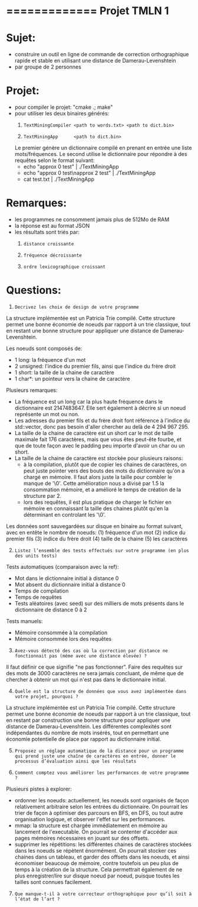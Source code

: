 =============
Projet TMLN 1
=============

Sujet:
======
 * construire un outil en ligne de commande de correction orthographique rapide et stable en utilisant une distance de Damerau-Levenshtein
 * par groupe de 2 personnes

Projet:
=======
 * pour compiler le projet: "cmake .; make"
 * pour utiliser les deux binaires générés:
   1.     TextMiningCompiler <path to words.txt> <path to dict.bin>
   2.     TextMiningApp      <path to dict.bin>
   Le premier génère un dictionnaire compilé en prenant en entrée une liste mots/fréquences. Le second utilise le dictionnaire pour répondre à des requêtes selon le format suivant:
     * echo "approx 0 test" | ./TextMiningApp <path to dict.bin>
     * echo "approx 0 test\napprox 2 test" | ./TextMiningApp <path to dict.bin>
     * cat test.txt | ./TextMiningApp <path to dict.bin>


Remarques:
==========
 * les programmes ne consomment jamais plus de 512Mo de RAM
 * la réponse est au format JSON
 * les résultats sont triés par:
   1.     distance croissante
   2.     fréquence décroissante
   3.     ordre lexicographique croissant

Questions:
==========
 1.     Decrivez les choix de design de votre programme

La structure implémentée est un Patricia Trie compilé. Cette structure permet une bonne économie de noeuds par rapport à un trie classique, tout en restant une bonne structure pour appliquer une distance de Damerau-Levenshtein.

Les noeuds sont composés de:
- 1 long: la fréquence d'un mot
- 2 unsigned: l'indice du premier fils, ainsi que l'indice du frère droit
- 1 short: la taille de la chaine de caractère
- 1 char*: un pointeur vers la chaine de caractère

Plusieurs remarques:
- La fréquence est un long car la plus haute fréquence dans le dictionnaire est 2147483647. Elle sert également à décrire si un noeud représente un mot ou non.
- Les adresses du premier fils et du frère droit font référence à l'indice du std::vector, donc pas besoin d'aller chercher au delà de 4 294 967 295.
- La taille de la chaine de caractère est un short car le mot de taille maximale fait 176 caractères, mais que vous êtes peut-ête fourbe, et que de toute façon avec le padding peu importe d'avoir un char ou un short.
- La taille de la chaine de caractère est stockée pour plusieurs raisons:
    - à la compilation, plutôt que de copier les chaines de caractères, on peut juste pointer vers des bouts des mots du dictionnaire qu'on a chargé en mémoire. Il faut alors juste la taille pour combler le manque de '\0'. Cette amélioration nous a divisé par 1.5 la consommation mémoire, et a amélioré le temps de création de la structure par 2.
    - lors des requêtes, il est plus pratique de charger le fichier en mémoire en connaissant la taille des chaines plutôt qu'en la déterminant en controlant les '\0'.

Les données sont sauvegardées sur disque en binaire au format suivant, avec en entête le nombre de noeuds:
(1) fréquence d'un mot (2) indice du premier fils (3) indice du frère droit (4) taille de la chaine (5) les caractères

 2.     Listez l’ensemble des tests effectués sur votre programme (en plus des units tests)

Tests automatiques (comparaison avec la ref):
- Mot dans le dictionnaire initial à distance 0
- Mot absent du dictionnaire initial à distance 0
- Temps de compilation
- Temps de requêtes
- Tests aléatoires (avec seed) sur des milliers de mots présents dans le dictionnaire de distance 0 à 2

Tests manuels:
- Mémoire consommée à la compilation
- Mémoire consommée lors des requêtes

 3.     Avez-vous détecté des cas où la correction par distance ne fonctionnait pas (même avec une distance élevée) ?

Il faut définir ce que signifie "ne pas fonctionner". Faire des requêtes sur des mots de 3000 caractères ne sera jamais concluant, de même que de chercher à obtenir un mot qui n'est pas dans le dictionnaire initial.

 4.     Quelle est la structure de données que vous avez implémentée dans votre projet, pourquoi ?

La structure implémentée est un Patricia Trie compilé. Cette structure permet une bonne économie de noeuds par rapport à un trie classique, tout en restant par construction une bonne structure pour appliquer une distance de Damerau-Levenshtein. Les différentes complexités sont indépendantes du nombre de mots insérés, tout en permettant une économie potentielle de place par rapport au dictionnaire initial.

 5.     Proposez un réglage automatique de la distance pour un programme qui prend juste une chaîne de caractères en entrée, donner le processus d’évaluation ainsi que les résultats



 6.     Comment comptez vous améliorer les performances de votre programme ?

Plusieurs pistes à explorer:
- ordonner les noeuds: actuellement, les noeuds sont organisés de façon relativement arbitraire selon les entrées du dictionnaire. On pourrait les trier de façon à optimiser des parcours en BFS, en DFS, ou tout autre organisation logique, et observer l'effet sur les performances.
- mmap: la structure est chargée immédiatement en mémoire au lancement de l'executable. On pourrait se contenter d'accéder aux pages mémoires nécessaires en jouant sur des offsets.
- supprimer les répétitions: les différentes chaines de caractères stockées dans les noeuds se répètent énormément. On pourrait stocker ces chaines dans un tableau, et garder des offsets dans les noeuds, et ainsi économiser beaucoup de mémoire, contre toutefois un peu plus de temps à la création de la structure. Cela permettrait également de ne plus enregistrer/lire sur disque noeud par noeud, puisque toutes les tailles sont connues facilement.

 7.     Que manque-t-il à votre correcteur orthographique pour qu’il soit à l’état de l’art ?


